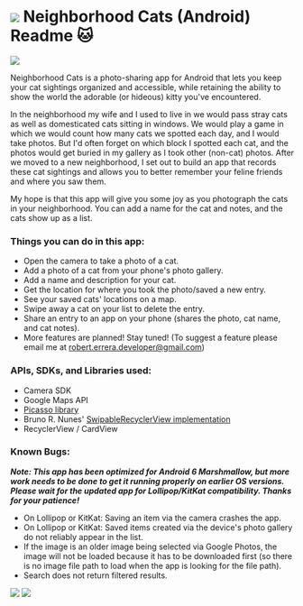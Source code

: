 # ![](https://ga-dash.s3.amazonaws.com/production/assets/logo-9f88ae6c9c3871690e33280fcf557f33.png) Neighborhood Cats (Android) Readme :cat:

![](https://github.com/roberrera/NeighborhoodCats/blob/master/NeighborhoodCats/Screenshots/Neighborhood_Cats_feature.jpg)

Neighborhood Cats is a photo-sharing app for Android that lets you keep your cat sightings organized and accessible, while retaining the ability to show the world the adorable (or hideous) kitty you've encountered.

In the neighborhood my wife and I used to live in we would pass stray cats as well as domesticated cats sitting in windows. We would play a game in which we would count how many cats we spotted each day, and I would take photos. But I'd often forget on which block I spotted each cat, and the photos would get buried in my gallery as I took other (non-cat) photos. After we moved to a new neighborhood, I set out to build an app that records these cat sightings and allows you to better remember your feline friends and where you saw them.

My hope is that this app will give you some joy as you photograph the cats in your neighborhood. You can add a name for the cat and notes, and the cats show up as a list.

### Things you can do in this app:
 - Open the camera to take a photo of a cat.
 - Add a photo of a cat from your phone's photo gallery.
 - Add a name and description for your cat.
 - Get the location for where you took the photo/saved a new entry.
 - See your saved cats' locations on a map.
 - Swipe away a cat on your list to delete the entry.
 - Share an entry to an app on your phone (shares the photo, cat name, and cat notes).
 - More features are planned! Stay tuned! (To suggest a feature please email me at robert.errera.developer@gmail.com)

### APIs, SDKs, and Libraries used:
 - Camera SDK
 - Google Maps API
 - [Picasso library](http://square.github.io/picasso/)
 - Bruno R. Nunes' [SwipableRecyclerView implementation](https://github.com/brnunes/SwipeableRecyclerView)
 - RecyclerView / CardView

### Known Bugs:

***Note: This app has been optimized for Android 6 Marshmallow, but more work needs to be done to get it running properly on earlier OS versions. Please wait for the updated app for Lollipop/KitKat compatibility. Thanks for your patience!***

 - On Lollipop or KitKat: Saving an item via the camera crashes the app.
 - On Lollipop or KitKat: Saved items created via the device's photo gallery do not reliably appear in the list.
 - If the image is an older image being selected via Google Photos, the image will not be loaded because it has to be downloaded first (so there is no image file path to load when the app is looking for the file path).
 - Search does not return filtered results.

![](https://github.com/roberrera/NeighborhoodCats/blob/master/NeighborhoodCats/Screenshots/device-2016-04-04-220043(75%20pct).png)
![](https://github.com/roberrera/NeighborhoodCats/blob/master/NeighborhoodCats/Screenshots/device-2016-04-04-220600(reduced).png)
